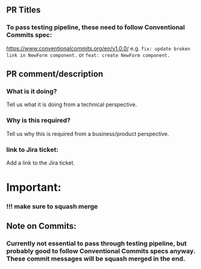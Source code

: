 
## PR Titles
### To pass testing pipeline, these need to follow Conventional Commits spec:
https://www.conventionalcommits.org/en/v1.0.0/
e.g.
`fix: update broken link in NewForm component.`
or
`feat: create NewForm component.`


## PR comment/description
### What is it doing?
Tell us what it is doing from a technical perspective.

### Why is this required?
Tell us why this is required from a business/product perspective.

### link to Jira ticket:
Add a link to the Jira ticket.


# Important:
### !!! make sure to squash merge

## Note on Commits: 
### Currently not essential to pass through testing pipeline, but probably good to follow Conventional Commits specs anyway. These commit messages will be squash merged in the end.
